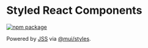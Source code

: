 # Styled React Components

[![npm package](https://img.shields.io/npm/v/@jstoolkit/styled-components.svg?style=flat-square)](https://www.npmjs.org/package/@jstoolkit/styled-components)

Powered by [JSS](https://github.com/cssinjs/jss) via [@mui/styles](https://github.com/mui-org/material-ui/tree/master/packages/mui-styles).

